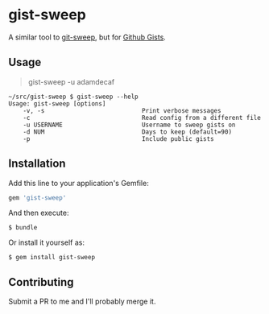 # gist-sweep

A similar tool to [git-sweep](http://lab.arc90.com/2012/04/03/git-sweep/), but for [Github Gists](http://gist.github.com).

## Usage

> gist-sweep -u adamdecaf

```
~/src/gist-sweep $ gist-sweep --help
Usage: gist-sweep [options]
    -v, -s                           Print verbose messages
    -c                               Read config from a different file
    -u USERNAME                      Username to sweep gists on
    -d NUM                           Days to keep (default=90)
    -p                               Include public gists
```

## Installation

Add this line to your application's Gemfile:

```ruby
gem 'gist-sweep'
```

And then execute:

    $ bundle

Or install it yourself as:

    $ gem install gist-sweep


## Contributing

Submit a PR to me and I'll probably merge it.
